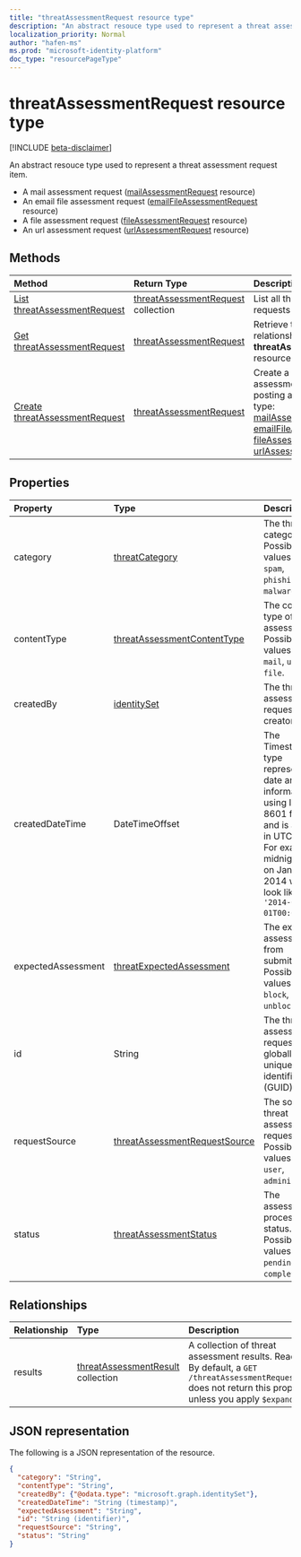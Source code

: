 ```yaml
---
title: "threatAssessmentRequest resource type"
description: "An abstract resouce type used to represent a threat assessment request item."
localization_priority: Normal
author: "hafen-ms"
ms.prod: "microsoft-identity-platform"
doc_type: "resourcePageType"
---
```


# threatAssessmentRequest resource type

[!INCLUDE [beta-disclaimer](../../includes/beta-disclaimer.md)]

An abstract resouce type used to represent a threat assessment request item.

* A mail assessment request ([mailAssessmentRequest](mailAssessmentRequest.md) resource)
* An email file assessment request ([emailFileAssessmentRequest](emailFileAssessmentRequest.md) resource)
* A file assessment request ([fileAssessmentRequest](fileAssessmentRequest.md) resource)
* An url assessment request ([urlAssessmentRequest](urlAssessmentRequest.md) resource)

## Methods

| Method       | Return Type | Description |
|:-------------|:------------|:------------|
| [List threatAssessmentRequest](../api/informationprotection-list-threatassessmentrequests.md) | [threatAssessmentRequest](threatassessmentrequest.md) collection | List all threat assessment requests under tenant. |
| [Get threatAssessmentRequest](../api/threatassessmentrequest-get.md) | [threatAssessmentRequest](threatassessmentrequest.md) | Retrieve the properties and relationships of a specified **threatAssessmentRequest** resource. |
| [Create threatAssessmentRequest](../api/informationprotection-post-threatassessmentrequests.md) | [threatAssessmentRequest](threatassessmentrequest.md) | Create a new threat assessment request by posting a derived resource type: [mailAssessmentRequest](../resources/mailAssessmentRequest.md), [emailFileAssessmentRequest](../resources/emailFileAssessmentRequest.md), [fileAssessmentRequest](../resources/fileAssessmentRequest.md), [urlAssessmentRequest](../resources/urlAssessmentRequest.md). |

## Properties

| Property     | Type        | Description |
| :-------------|:------------|:------------|
|category|[threatCategory](enums.md#threatCategory-values)|The threat category. Possible values are: `spam`, `phishing`, `malware`.|
|contentType|[threatAssessmentContentType](enums.md#threatAssessmentContentType-values)|The content type of threat assessment. Possible values are: `mail`, `url`, `file`.|
|createdBy|[identitySet](identityset.md)|The threat assessment request creator.|
|createdDateTime|DateTimeOffset|The Timestamp type represents date and time information using ISO 8601 format and is always in UTC time. For example, midnight UTC on Jan 1, 2014 would look like this: `'2014-01-01T00:00:00Z'`.|
|expectedAssessment|[threatExpectedAssessment](enums.md#threatExpectedAssessment-values)|The expected assessment from submitter. Possible values are: `block`, `unblock`.|
|id|String|The threat assessment request ID is a globally unique identifier (GUID).|
|requestSource|[threatAssessmentRequestSource](enums.md#threatAssessmentRequestSource-values)|The source of threat assessment request. Possible values are: `user`, `administrator`.|
|status|[threatAssessmentStatus](enums.md#threatAssessmentStatus-values)|The assessment process status. Possible values are: `pending`, `completed`.|

## Relationships

| Relationship | Type        | Description |
|:-------------|:------------|:------------|
|results|[threatAssessmentResult](threatassessmentresult.md) collection|A collection of threat assessment results. Read-only. By default, a `GET /threatAssessmentRequests/{id}` does not return this property unless you apply `$expand` on it.|

## JSON representation

The following is a JSON representation of the resource.

<!-- {
  "blockType": "resource",
  "optionalProperties": [

  ],
  "@odata.type": "microsoft.graph.threatAssessmentRequest",
  "baseType": "",
  "keyProperty": "id"
}-->

```json
{
  "category": "String",
  "contentType": "String",
  "createdBy": {"@odata.type": "microsoft.graph.identitySet"},
  "createdDateTime": "String (timestamp)",
  "expectedAssessment": "String",
  "id": "String (identifier)",
  "requestSource": "String",
  "status": "String"
}
```

<!-- uuid: 16cd6b66-4b1a-43a1-adaf-3a886856ed98
2019-02-04 14:57:30 UTC -->
<!-- {
  "type": "#page.annotation",
  "description": "threatAssessmentRequest resource",
  "keywords": "",
  "section": "documentation",
  "tocPath": ""
}-->